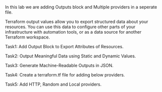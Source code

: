In this lab we are adding Outputs block and Multiple providers in a seperate file.

Terraform output values allow you to export structured data about your resources. You can use this data to configure other parts of your infrastructure with automation tools, or as a data source for another Terraform workspace.

Task1: Add Output Block to Export Attributes of Resources.

Task2: Output Meaningful Data using Static and Dynamic Values.

Task3: Generate Machine-Readable Outputs in JSON.

Task4: Create a terraform.tf file for adding below providers.

Task5: Add HTTP, Random and Local providers.